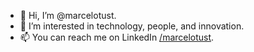 - 👋 Hi, I’m @marcelotust.
- 👀 I’m interested in technology, people, and innovation.
- 📫 You can reach me on LinkedIn [/marcelotust](https://www.linkedin.com/in/marcelotust/).

<!---
marcelotust/marcelotust is a ✨ special ✨ repository because its `README.md` (this file) appears on your GitHub profile.
You can click the Preview link to take a look at your changes.
--->
